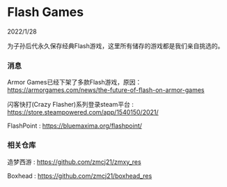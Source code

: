 # Flash Games

2022/1/28

为子孙后代永久保存经典Flash游戏，这里所有储存的游戏都是我们亲自挑选的。

### 消息

Armor Games已经下架了多款Flash游戏，原因：https://armorgames.com/news/the-future-of-flash-on-armor-games

闪客快打(Crazy Flasher)系列登录steam平台 : https://store.steampowered.com/app/1540150/2021/

FlashPoint : https://bluemaxima.org/flashpoint/

### 相关仓库

造梦西游 : https://github.com/zmcj21/zmxy_res

Boxhead : https://github.com/zmcj21/boxhead_res
